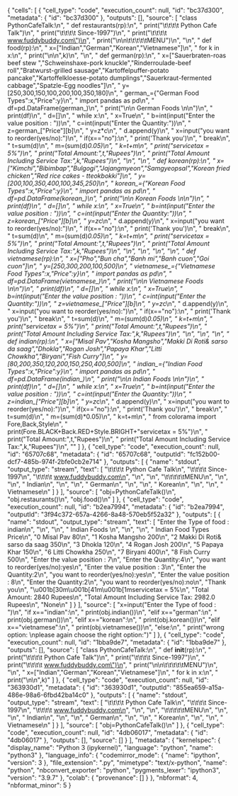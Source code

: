 {
  "cells": [
    {
      "cell_type": "code",
      "execution_count": null,
      "id": "bc37d300",
      "metadata": {
        "id": "bc37d300"
      },
      "outputs": [],
      "source": [
        "class PythonCafeTalk:\n",
        "    def restaurants(rp):\n",
        "        print(\"\\t\\t\\t\\t Python Cafe Talk\")\n", 
        "        print(\"\\t\\t\\t\\t Since-1997\")\n",
        "        print(\"\\t\\t\\t\\t www.fuddybuddy.com\")\n",
        "        print(\"\\n\\n\\t\\t\\t\\t\\tMENU\")\n",
        "\n",
        "    def food(rp):\n",
        "        x=[\"Indian\",\"German\",\"Korean\",\"Vietnamese\"]\n",
        "        for k in x:\n",
        "            print(\"\\n\\n\",k)\n",
        "\n",
        "    def german(rp):\n",
        "        x=[\"Sauerbraten-roas beef stew \",\"Schweinshaxe-pork knuckle\",\"Rinderroulade-beef roll\",\"Bratwurst-grilled sausage\",\"Kartoffelpuffer-potato pancake\",\"Kartoffelkloesse-potato dumplings\",\"Sauerkraut-fermented cabbage\",\"Spatzle-Egg noodles\"]\n",
        "        y=[250,300,150,100,200,100,350,180]\n",
        "        german_={\"German Food Types\":x,\"Price\":y}\n",
        "        import pandas as pd\n",
        "        df=pd.DataFrame(german_)\n",
        "        print(\"\\n\\n German Foods \\n\\n\")\n",
        "        print(df)\n",
        "        d=[]\n",
        "        while x:\n",
        "            x=True\n",
        "            b=int(input(\"Enter the value position : \"))\n",
        "            c=int(input(\"Enter the Quantity:\"))\n",
        "            z=german_[\"Price\"][b]\n",
        "            y=z*c\n",
        "            d.append(y)\n",
        "            x=input(\"you want to reorder(yes/no):\")\n",
        "            if(x==\"no\"):\n",
        "                print('Thank you')\n",
        "                break\n",
        "        t=sum(d)\n",
        "        m=(sum(d)*0.05)\n",
        "        k=t+m\n",
        "        print(\"servicetax = 5%\")\n",
        "        print(\"Total Amount:\",t,\"Rupees\")\n",
        "        print(\"Total Amount Including Service Tax:\",k,\"Rupees\")\n",
        "\n",
        "\n",
        "    def korean(rp):\n",
        "        x=[\"Kimchi\",\"Bibimbap\",\"Bulgogi\",\"Jajangmyeon\",\"Samgyeopsal\",\"Korean fried chicken\",\"Red rice cakes - tteokbokki\"]\n",
        "        y=[200,100,350,400,100,345,250]\n",
        "        korean_={\"Korean Food Types\":x,\"Price\":y}\n",
        "        import pandas as pd\n",
        "        df=pd.DataFrame(korean_)\n",
        "        print(\"\\n\\n Korean Foods \\n\\n\")\n",
        "        print(df)\n",
        "        d=[]\n",
        "        while x:\n",
        "            x=True\n",
        "            b=int(input(\"Enter the value position : \"))\n",
        "            c=int(input(\"Enter the Quantity:\"))\n",
        "            z=korean_[\"Price\"][b]\n",
        "            y=z*c\n",
        "            d.append(y)\n",
        "            x=input(\"you want to reorder(yes/no):\")\n",
        "            if(x==\"no\"):\n",
        "                print('Thank you')\n",
        "                break\n",
        "        t=sum(d)\n",
        "        m=(sum(d)*0.05)\n",
        "        k=t+m\n",
        "        print(\"servicetax = 5%\")\n",
        "        print(\"Total Amount:\",t,\"Rupees\")\n",
        "        print(\"Total Amount Including Service Tax:\",k,\"Rupees\")\n",
        "\n",
        "\n",
        "\n",
        "\n",
        "    def vietnamese(rp):\n",
        "        x=[\"Pho\",\"Bun cha\",\"Banh mi\",\"Banh cuon\",\"Goi cuon\"]\n",
        "        y=[250,300,200,100,500]\n",
        "        vietnamese_={\"Vietnamese Food Types\":x,\"Price\":y}\n",
        "        import pandas as pd\n",
        "        df=pd.DataFrame(vietnamese_)\n",
        "        print(\"\\n\\n Vietnamese Foods \\n\\n\")\n",
        "        print(df)\n",
        "        d=[]\n",
        "        while x:\n",
        "            x=True\n",
        "            b=int(input(\"Enter the value position : \"))\n",
        "            c=int(input(\"Enter the Quantity:\"))\n",
        "            z=vietnamese_[\"Price\"][b]\n",
        "            y=z*c\n",
        "            d.append(y)\n",
        "            x=input(\"you want to reorder(yes/no):\")\n",
        "            if(x==\"no\"):\n",
        "                print('Thank you')\n",
        "                break\n",
        "        t=sum(d)\n",
        "        m=(sum(d)*0.05)\n",
        "        k=t+m\n",
        "        print(\"servicetax = 5%\")\n",
        "        print(\"Total Amount:\",t,\"Rupees\")\n",
        "        print(\"Total Amount Including Service Tax:\",k,\"Rupees\")\n",
        "\n",
        "\n",
        "\n",
        "    def indian(rp):\n",
        "        x=[\"Misal Pav\",\"Kosha Mangsho\",\"Makki Di Roti& sarso da saag\",\"Dhokla\",\"Rogan Josh\",\"Papaya Khar\",\"Litti Chowkha\",\"Biryani\",\"Fish Curry\"]\n",
        "        y=[80,200,350,120,200,150,250,400,500]\n",
        "        indian_={\"Indian Food Types\":x,\"Price\":y}\n",
        "        import pandas as pd\n",
        "        df=pd.DataFrame(indian_)\n",
        "        print(\"\\n\\n Indian Foods \\n\\n\")\n",
        "        print(df)\n",
        "        d=[]\n",
        "        while x:\n",
        "            x=True\n",
        "            b=int(input(\"Enter the value position : \"))\n",
        "            c=int(input(\"Enter the Quantity:\"))\n",
        "            z=indian_[\"Price\"][b]\n",
        "            y=z*c\n",
        "            d.append(y)\n",
        "            x=input(\"you want to reorder(yes/no):\")\n",
        "            if(x==\"no\"):\n",
        "                print('Thank you')\n",
        "                break\n",
        "        t=sum(d)\n",
        "        m=(sum(d)*0.05)\n",
        "        k=t+m\n",
        "        from colorama import Fore,Back,Style\n",
        "        print(Fore.BLACK+Back.RED+Style.BRIGHT+\"servicetax = 5%\")\n",
        "        print(\"Total Amount:\",t,\"Rupees\")\n",
        "        print(\"Total Amount Including Service Tax:\",k,\"Rupees\")\n",
        ""
      ]
    },
    {
      "cell_type": "code",
      "execution_count": null,
      "id": "65707c68",
      "metadata": {
        "id": "65707c68",
        "outputId": "fc152b00-dcf7-485b-974f-2bfe0cb2e714"
      },
      "outputs": [
        {
          "name": "stdout",
          "output_type": "stream",
          "text": [
            "\t\t\t\t Python Cafe Talk\n",
            "\t\t\t\t Since-1997\n",
            "\t\t\t\t www.fuddybuddy.com\n",
            "\n",
            "\n",
            "\t\t\t\t\tMENU\n",
            "\n",
            "\n",
            " Indian\n",
            "\n",
            "\n",
            " German\n",
            "\n",
            "\n",
            " Korean\n",
            "\n",
            "\n",
            " Vietnamese\n"
          ]
        }
      ],
      "source": [
        "obj=PythonCafeTalk()\n",
        "obj.restaurants()\n",
        "obj.food()\n"
      ]
    },
    {
      "cell_type": "code",
      "execution_count": null,
      "id": "b2ea7994",
      "metadata": {
        "id": "b2ea7994",
        "outputId": "3f94c372-657a-4266-8a48-570eb5f52a32"
      },
      "outputs": [
        {
          "name": "stdout",
          "output_type": "stream",
          "text": [
            "Enter the Type of food : indian\n",
            "\n",
            "\n",
            " Indian Foods \n",
            "\n",
            "\n",
            "              Indian Food Types  Price\n",
            "0                     Misal Pav     80\n",
            "1                 Kosha Mangsho    200\n",
            "2  Makki Di Roti& sarso da saag    350\n",
            "3                        Dhokla    120\n",
            "4                    Rogan Josh    200\n",
            "5                   Papaya Khar    150\n",
            "6                 Litti Chowkha    250\n",
            "7                       Biryani    400\n",
            "8                    Fish Curry    500\n",
            "Enter the value position : 7\n",
            "Enter the Quantity:4\n",
            "you want to reorder(yes/no):yes\n",
            "Enter the value position : 3\n",
            "Enter the Quantity:2\n",
            "you want to reorder(yes/no):yes\n",
            "Enter the value position : 8\n",
            "Enter the Quantity:2\n",
            "you want to reorder(yes/no):no\n",
            "Thank you\n",
            "\u001b[30m\u001b[41m\u001b[1mservicetax = 5%\n",
            "Total Amount: 2840 Rupees\n",
            "Total Amount Including Service Tax: 2982.0 Rupees\n",
            "None\n"
          ]
        }
      ],
      "source": [
        "x=input(\"Enter the Type of food : \")\n",
        "if x==\"indian\":\n",
        "    print(obj.indian())\n",
        "elif x==\"german\":\n",
        "    print(obj.german())\n",
        "elif x==\"korean\":\n",
        "    print(obj.korean())\n",
        "elif x==\"vietnamese\":\n",
        "    print(obj.vietnamese())\n",
        "else:\n",
        "    print(\"wrong option: \\nplease again choose the right option:\")"
      ]
    },
    {
      "cell_type": "code",
      "execution_count": null,
      "id": "1bba9de7",
      "metadata": {
        "id": "1bba9de7"
      },
      "outputs": [],
      "source": [
        "class PythonCafeTalk:\n",
        "    def __init__(rp):\n",
        "        print(\"\\t\\t\\t\\t Python Cafe Talk\")\n",
        "        print(\"\\t\\t\\t\\t Since-1997\")\n",
        "        print(\"\\t\\t\\t\\t www.fuddybuddy.com\")\n",
        "        print(\"\\n\\n\\t\\t\\t\\t\\tMENU\")\n",
        "\n",
        "        x=[\"Indian\",\"German\",\"Korean\",\"Vietnamese\"]\n",
        "        for k in x:\n",
        "            print(\"\\n\\n\",k)"
      ]
    },
    {
      "cell_type": "code",
      "execution_count": null,
      "id": "363930d1",
      "metadata": {
        "id": "363930d1",
        "outputId": "855ea659-a15a-486e-98a6-6fbd42ba14c0"
      },
      "outputs": [
        {
          "name": "stdout",
          "output_type": "stream",
          "text": [
            "\t\t\t\t Python Cafe Talk\n",
            "\t\t\t\t Since-1997\n",
            "\t\t\t\t www.fuddybuddy.com\n",
            "\n",
            "\n",
            "\t\t\t\t\tMENU\n",
            "\n",
            "\n",
            " Indian\n",
            "\n",
            "\n",
            " German\n",
            "\n",
            "\n",
            " Korean\n",
            "\n",
            "\n",
            " Vietnamese\n"
          ]
        }
      ],
      "source": [
        "obj=PythonCafeTalk()\n"
      ]
    },
    {
      "cell_type": "code",
      "execution_count": null,
      "id": "4db06017",
      "metadata": {
        "id": "4db06017"
      },
      "outputs": [],
      "source": []
    }
  ],
  "metadata": {
    "kernelspec": {
      "display_name": "Python 3 (ipykernel)",
      "language": "python",
      "name": "python3"
    },
    "language_info": {
      "codemirror_mode": {
        "name": "ipython",
        "version": 3
      },
      "file_extension": ".py",
      "mimetype": "text/x-python",
      "name": "python",
      "nbconvert_exporter": "python",
      "pygments_lexer": "ipython3",
      "version": "3.9.7"
    },
    "colab": {
      "provenance": []
    }
  },
  "nbformat": 4,
  "nbformat_minor": 5
}
